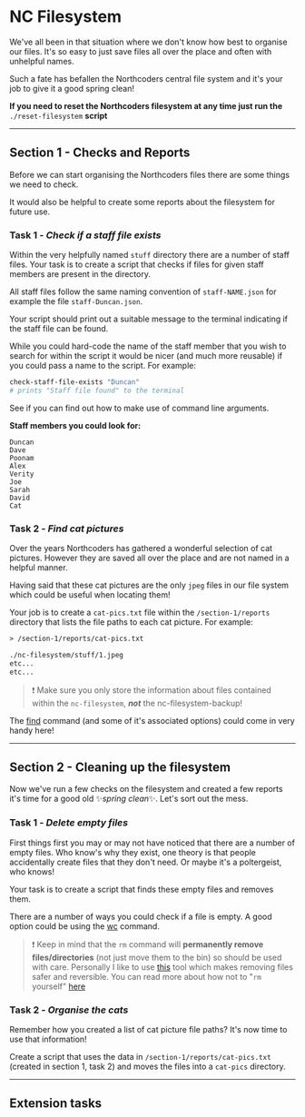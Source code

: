 # NC Filesystem

We've all been in that situation where we don't know how best to organise our files. It's so easy to just save files all over the place and often with unhelpful names.

Such a fate has befallen the Northcoders central file system and it's your job to give it a good spring clean!

**If you need to reset the Northcoders filesystem at any time just run the** `./reset-filesystem` **script**

---

## **Section 1 - Checks and Reports**

Before we can start organising the Northcoders files there are some things we need to check.

It would also be helpful to create some reports about the filesystem for future use.

### **Task 1** - _Check if a staff file exists_

Within the very helpfully named `stuff` directory there are a number of staff files. Your task is to create a script that checks if files for given staff members are present in the directory.

All staff files follow the same naming convention of `staff-NAME.json` for example the file `staff-Duncan.json`.

Your script should print out a suitable message to the terminal indicating if the staff file can be found.

While you could hard-code the name of the staff member that you wish to search for within the script it would be nicer (and much more reusable) if you could pass a name to the script. For example:

```sh
check-staff-file-exists "Duncan"
# prints "Staff file found" to the terminal
```

See if you can find out how to make use of command line arguments.

**Staff members you could look for:**

    Duncan
    Dave
    Poonam
    Alex
    Verity
    Joe
    Sarah
    David
    Cat

### **Task 2** - _Find cat pictures_

Over the years Northcoders has gathered a wonderful selection of cat pictures. However they are saved all over the place and are not named in a helpful manner.

Having said that these cat pictures are the only `jpeg` files in our file system which could be useful when locating them!

Your job is to create a `cat-pics.txt` file within the `/section-1/reports` directory that lists the file paths to each cat picture. For example:

```txt
> /section-1/reports/cat-pics.txt

./nc-filesystem/stuff/1.jpeg
etc...
etc...
```

> ❗ Make sure you only store the information about files contained within the `nc-filesystem`, **_not_** the nc-filesystem-backup!

The [find](https://manned.org/find) command (and some of it's associated options) could come in very handy here!

---

## **Section 2 - Cleaning up the filesystem**

Now we've run a few checks on the filesystem and created a few reports it's time for a good old ✨*spring clean*✨. Let's sort out the mess.

### **Task 1** - _Delete empty files_

First things first you may or may not have noticed that there are a number of empty files. Who know's why they exist, one theory is that people accidentally create files that they don't need. Or maybe it's a poltergeist, who knows!

Your task is to create a script that finds these empty files and removes them.

There are a number of ways you could check if a file is empty. A good option could be using the [wc](https://manned.org/wc.1) command.

> ❗ Keep in mind that the `rm` command will **permanently remove files/directories** (not just move them to the bin) so should be used with care. Personally I like to use [this](https://github.com/sindresorhus/trash-cli) tool which makes removing files safer and reversible. You can read more about how not to "`rm` yourself" [here](https://github.com/sindresorhus/guides/blob/main/how-not-to-rm-yourself.md#safeguard-rm)

### **Task 2** - _Organise the cats_

Remember how you created a list of cat picture file paths? It's now time to use that information!

Create a script that uses the data in `/section-1/reports/cat-pics.txt` (created in section 1, task 2) and moves the files into a `cat-pics` directory.

---

## Extension tasks

